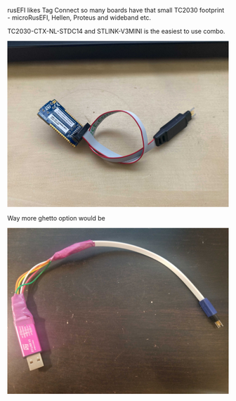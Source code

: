 rusEFI likes Tag Connect so many boards have that small TC2030 footprint - microRusEFI, Hellen, Proteus and wideband etc.

TC2030-CTX-NL-STDC14 and STLINK-V3MINI is the easiest to use combo.


![x](Images/tc2030-stlink-v3.jpg)


Way more ghetto option would be

![x](Hardware/microRusEFI/TC2030_SWD.jpg)